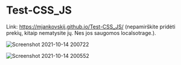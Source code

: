 # Test-CSS_JS

Link: https://mjankovskij.github.io/Test-CSS_JS/ (nepamirškite pridėti prekių, kitaip nematysite jų. Nes jos saugomos localsotrage.).


![Screenshot 2021-10-14 200722](https://user-images.githubusercontent.com/70883106/137364153-c2a163c2-3b3a-433f-9911-9dee6f646c96.jpg)

![Screenshot 2021-10-14 200552](https://user-images.githubusercontent.com/70883106/137364040-b0462710-395b-4965-a4a5-3386c53c730b.jpg)
